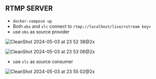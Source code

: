 ## RTMP SERVER

- `docker-compose up`
- Both `obs` and `vlc` connect to `rtmp://localhost/live/<stream key>`
- use `obs` as source provider
  
![CleanShot 2024-05-03 at 23 52 38@2x](https://github.com/c1495616js/rtmp-nginx-docker/assets/31360789/f0573310-f885-4a00-aa35-05e830c8af06)

![CleanShot 2024-05-03 at 23 53 06@2x](https://github.com/c1495616js/rtmp-nginx-docker/assets/31360789/d40e4c77-a91b-4026-9c45-bb889232ebcd)


- use `vlc` as source consumer

![CleanShot 2024-05-03 at 23 55 02@2x](https://github.com/c1495616js/rtmp-nginx-docker/assets/31360789/73ccf4a0-d28c-42b7-9a9a-89d0b307b02b)
